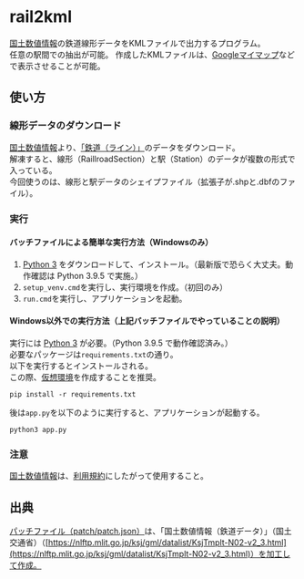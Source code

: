 # rail2kml

[国土数値情報](https://nlftp.mlit.go.jp/ksj/)の鉄道線形データをKMLファイルで出力するプログラム。  
任意の駅間での抽出が可能。
作成したKMLファイルは、[Googleマイマップ](https://www.google.co.jp/intl/ja/maps/about/mymaps/)などで表示させることが可能。

## 使い方

### 線形データのダウンロード

[国土数値情報](https://nlftp.mlit.go.jp/ksj/)より、[「鉄道（ライン）」](https://nlftp.mlit.go.jp/ksj/gml/datalist/KsjTmplt-N02-v2_3.html)のデータをダウンロード。  
解凍すると、線形（RaillroadSection）と駅（Station）のデータが複数の形式で入っている。  
今回使うのは、線形と駅データのシェイプファイル（拡張子が.shpと.dbfのファイル）。

### 実行

#### バッチファイルによる簡単な実行方法（Windowsのみ）

1. [Python 3](https://www.python.org/) をダウンロードして、インストール。（最新版で恐らく大丈夫。動作確認は Python 3.9.5 で実施。）
1. ``setup_venv.cmd``を実行し、実行環境を作成。（初回のみ）
1. ``run.cmd``を実行し、アプリケーションを起動。

#### Windows以外での実行方法（上記バッチファイルでやっていることの説明）

実行には [Python 3](https://www.python.org/) が必要。（Python 3.9.5 で動作確認済み。）  
必要なパッケージは``requirements.txt``の通り。  
以下を実行するとインストールされる。  
この際、[仮想環境](https://docs.python.org/ja/3/library/venv.html)を作成することを推奨。

``` [bash]
pip install -r requirements.txt
```

後は``app.py``を以下のように実行すると、アプリケーションが起動する。  

``` [bash]
python3 app.py
```

### 注意

[国土数値情報](https://nlftp.mlit.go.jp/ksj/)は、[利用規約](https://nlftp.mlit.go.jp/ksj/other/agreement.html)にしたがって使用すること。  

## 出典

[パッチファイル（patch/patch.json）](patch/patch.json)は、「国土数値情報（鉄道データ）」（国土交通省）（[https://nlftp.mlit.go.jp/ksj/gml/datalist/KsjTmplt-N02-v2_3.html](https://nlftp.mlit.go.jp/ksj/gml/datalist/KsjTmplt-N02-v2_3.html)）を加工して作成。  
